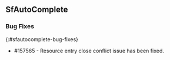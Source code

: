 ## SfAutoComplete

### Bug Fixes
{:#sfautocomplete-bug-fixes}

* \#157565 - Resource entry close conflict issue has been fixed.
